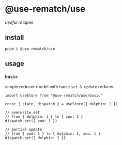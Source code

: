# @use-rematch/use
*useful recipes*

## install

```console
pnpm i @use-rematch/use
```

## usage

### `basic`

simple reducer model with basic `set & update` reducer.

```tsx
import useStore from '@use-rematch/use/basic'

const { state, dispatch } = useStore({ dolphin: 1 })

// overwrite set
// from { dolphin: 1 } to { zoo: 1 }
dispatch.set({ zoo: 1 })

// partial update
// from { zoo: 1 } to { dolphin: 1, zoo: 1 }
dispatch.set({ dolphin: 1 })
```